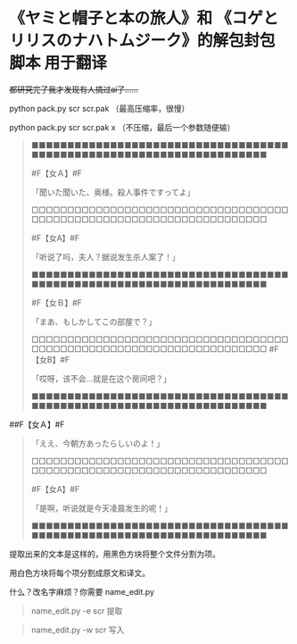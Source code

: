 # 《ヤミと帽子と本の旅人》和 《コゲとリリスのナハトムジーク》的解包封包脚本 用于翻译
~~都研究完了我才发现有人搞过ai了……~~

python pack.py scr scr.pak
（最高压缩率，很慢）

python pack.py scr scr.pak x
（不压缩，最后一个参数随便输）

>■■■■■■■■■■■■■■■■■■■■■■■■■■■■■■■■■■■■■■■■■■■■■■■■■■■■■■■■■■■■■■■■■■■■■
>
>#F【女Ａ】#F
>
>「聞いた聞いた、奥様。殺人事件ですってよ」
>
>□□□□□□□□□□□□□□□□□□□□□□□□□□□□□□□□□□□□□□□□□□□□□□□□□□□□□□□□□□□□□□□□□□□□□
>
>#F【女A】#F
>
>「听说了吗，夫人？据说发生杀人案了！」
>
>■■■■■■■■■■■■■■■■■■■■■■■■■■■■■■■■■■■■■■■■■■■■■■■■■■■■■■■■■■■■■■■■■■■■■
>
>#F【女Ｂ】#F
>
>「まあ、もしかしてこの部屋で？」
>
>□□□□□□□□□□□□□□□□□□□□□□□□□□□□□□□□□□□□□□□□□□□□□□□□□□□□□□□□□□□□□□□□□□□□□
>#F【女B】#F
>
>「哎呀，该不会...就是在这个房间吧？」
>
>■■■■■■■■■■■■■■■■■■■■■■■■■■■■■■■■■■■■■■■■■■■■■■■■■■■■■■■■■■■■■■■■■■■■■
>
##F【女Ａ】#F
>
>「ええ、今朝方あったらしいのよ！」
>
>□□□□□□□□□□□□□□□□□□□□□□□□□□□□□□□□□□□□□□□□□□□□□□□□□□□□□□□□□□□□□□□□□□□□□
>
>#F【女A】#F
>
>「是啊，听说就是今天凌晨发生的呢！」
>
>■■■■■■■■■■■■■■■■■■■■■■■■■■■■■■■■■■■■■■■■■■■■■■■■■■■■■■■■■■■■■■■■■■■■■


提取出来的文本是这样的，用黑色方块将整个文件分割为项。

用白色方块将每个项分割成原文和译文。

什么？改名字麻烦？你需要 name_edit.py

>name_edit.py -e scr 提取

>name_edit.py -w scr 写入
